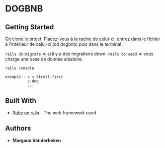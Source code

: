 # DOGBNB

## Getting Started

Git clone le projet.
Placez-vous à la racine de celui-ci, entrez dans le fichier à l'intérieur de celui-ci (cd dogbnb) puis dans le terminal :

`rails db:migrate`  => si il y a des migrations down.
`rails db:seed`  => vous charge une base de donnée aléatoire.


`rails console `
```
exemple : s = Stroll.first
          s.dog
          ...

```



## Built With

* [Ruby on rails](https://rubyonrails.org/) - The web framework used



## Authors

* **Margaux Vanderbeken**
